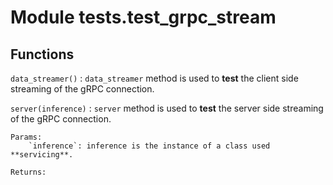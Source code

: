 Module tests.test_grpc_stream
=============================

Functions
---------

    
`data_streamer()`
:   `data_streamer` method is used to **test** the client side streaming of the gRPC connection.


`server(inference)`
:   `server` method is used to **test** the server side streaming of the gRPC connection.

    Params:
        `inference`: inference is the instance of a class used **servicing**.
    
    Returns: